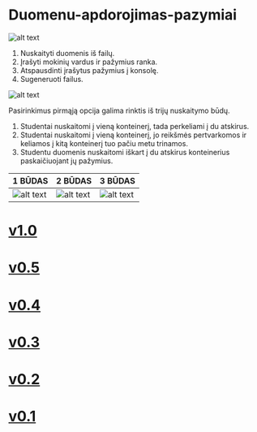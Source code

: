 # Duomenu-apdorojimas-pazymiai


![alt text](https://i.imgur.com/NCXISro.png)

1. Nuskaityti duomenis iš failų.
2. Įrašyti mokinių vardus ir pažymius ranka.
3. Atspausdinti įrašytus pažymius į konsolę.
4. Sugeneruoti failus.

![alt text](https://i.imgur.com/L1UmmI7.png)

Pasirinkimus pirmąją opcija galima rinktis iš trijų nuskaitymo būdų.
1. Studentai nuskaitomi į vieną konteinerį, tada perkeliami į du atskirus.
2. Studentai nuskaitomi į vieną konteinerį, jo reikšmės pertvarkomos ir keliamos į kitą konteinerį tuo pačiu metu trinamos.
3. Studentu duomenis nuskaitomi iškart į du atskirus konteinerius paskaičiuojant jų pažymius.


| 1 BŪDAS       |  2 BŪDAS      | 3 BŪDAS       | 
| ------------- | ------------- | ------------- | 
|![alt text](https://i.imgur.com/08dl7Hl.png)|![alt text](https://i.imgur.com/JRINxJD.png)|![alt text](https://i.imgur.com/jyoDn3y.png)| 

# [v1.0](https://github.com/Aspectrus/Duomenu-apdorojimas-pazymiai/releases/tag/v1.0)
# [v0.5](https://github.com/Aspectrus/Duomenu-apdorojimas-pazymiai/releases/tag/v0.5)
# [v0.4](https://github.com/Aspectrus/Duomenu-apdorojimas-pazymiai/releases/tag/v0.4)
# [v0.3](https://github.com/Aspectrus/Duomenu-apdorojimas-pazymiai/releases/tag/v0.3)
# [v0.2](https://github.com/Aspectrus/Duomenu-apdorojimas-pazymiai/releases/tag/v0.2)
# [v0.1](https://github.com/Aspectrus/Duomenu-apdorojimas-pazymiai/releases/tag/v0.1)

